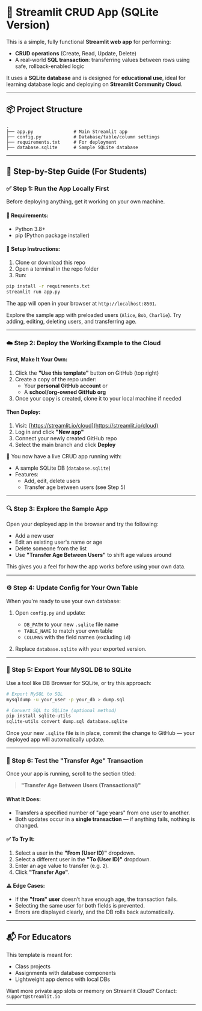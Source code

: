 # 🔧 Streamlit CRUD App (SQLite Version)

This is a simple, fully functional **Streamlit web app** for performing:

- **CRUD operations** (Create, Read, Update, Delete)
- A real-world **SQL transaction**: transferring values between rows using safe, rollback-enabled logic

It uses a **SQLite database** and is designed for **educational use**, ideal for learning database logic and deploying on **Streamlit Community Cloud**.

---

## 📦 Project Structure

```
.
├── app.py               # Main Streamlit app
├── config.py            # Database/table/column settings
├── requirements.txt     # For deployment
├── database.sqlite      # Sample SQLite database
```

---

## 🚀 Step-by-Step Guide (For Students)

### ✅ Step 1: Run the App Locally First

Before deploying anything, get it working on your own machine.

#### 🧰 Requirements:
- Python 3.8+
- pip (Python package installer)

#### 🔧 Setup Instructions:

1. Clone or download this repo
2. Open a terminal in the repo folder
3. Run:

```bash
pip install -r requirements.txt
streamlit run app.py
```

The app will open in your browser at `http://localhost:8501`.

Explore the sample app with preloaded users (`Alice`, `Bob`, `Charlie`). Try adding, editing, deleting users, and transferring age.

---

### ☁️ Step 2: Deploy the Working Example to the Cloud

#### First, Make It Your Own:

1. Click the **"Use this template"** button on GitHub (top right)
2. Create a copy of the repo under:
   - Your **personal GitHub account** or
   - A **school/org-owned GitHub org**
3. Once your copy is created, clone it to your local machine if needed

#### Then Deploy:

1. Visit: [https://streamlit.io/cloud](https://streamlit.io/cloud)
2. Log in and click **"New app"**
3. Connect your newly created GitHub repo
4. Select the main branch and click **Deploy**

🎉 You now have a live CRUD app running with:
- A sample SQLite DB (`database.sqlite`)
- Features:
  - Add, edit, delete users
  - Transfer age between users (see Step 5)

---

### 🔍 Step 3: Explore the Sample App

Open your deployed app in the browser and try the following:

- Add a new user
- Edit an existing user's name or age
- Delete someone from the list
- Use **"Transfer Age Between Users"** to shift age values around

This gives you a feel for how the app works before using your own data.

---

### ⚙️ Step 4: Update Config for Your Own Table

When you're ready to use your own database:

1. Open `config.py` and update:
   - `DB_PATH` to your new `.sqlite` file name
   - `TABLE_NAME` to match your own table
   - `COLUMNS` with the field names (excluding `id`)

2. Replace `database.sqlite` with your exported version.

---

### 🔄 Step 5: Export Your MySQL DB to SQLite

Use a tool like DB Browser for SQLite, or try this approach:

```bash
# Export MySQL to SQL
mysqldump -u your_user -p your_db > dump.sql

# Convert SQL to SQLite (optional method)
pip install sqlite-utils
sqlite-utils convert dump.sql database.sqlite
```

Once your new `.sqlite` file is in place, commit the change to GitHub — your deployed app will automatically update.

---

### 🔁 Step 6: Test the "Transfer Age" Transaction

Once your app is running, scroll to the section titled:

> **"Transfer Age Between Users (Transactional)"**

#### What It Does:
- Transfers a specified number of "age years" from one user to another.
- Both updates occur in a **single transaction** — if anything fails, nothing is changed.

#### ✅ To Try It:
1. Select a user in the **"From (User ID)"** dropdown.
2. Select a different user in the **"To (User ID)"** dropdown.
3. Enter an age value to transfer (e.g. `2`).
4. Click **"Transfer Age"**.

#### ⚠️ Edge Cases:
- If the **"from" user** doesn’t have enough age, the transaction fails.
- Selecting the same user for both fields is prevented.
- Errors are displayed clearly, and the DB rolls back automatically.

---

## 📬 For Educators

This template is meant for:
- Class projects
- Assignments with database components
- Lightweight app demos with local DBs

Want more private app slots or memory on Streamlit Cloud? Contact: `support@streamlit.io`

---
